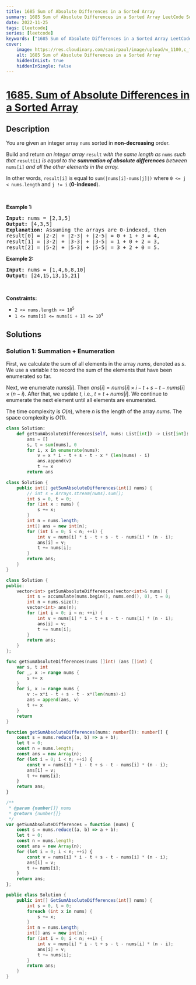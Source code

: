 ```yaml
---
title: 1685 Sum of Absolute Differences in a Sorted Array
summary: 1685 Sum of Absolute Differences in a Sorted Array LeetCode Solution Explained
date: 2022-11-25
tags: [leetcode]
series: [leetcode]
keywords: ["1685 Sum of Absolute Differences in a Sorted Array LeetCode Solution Explained in all languages", "1685 Sum of Absolute Differences in a Sorted Array", "LeetCode", "leetcode solution in Python3 C++ Java Go PHP Ruby Swift TypeScript Rust C# JavaScript C", "GeeksforGeeks", "InterviewBit", "Coding Ninjas", "HackerRank", "HackerEarth", "CodeChef", "TopCoder", "AlgoExpert", "freeCodeCamp", "Codeforces", "GitHub", "AtCoder", "Samir Paul"]
cover:
    image: https://res.cloudinary.com/samirpaul/image/upload/w_1100,c_fit,co_rgb:FFFFFF,l_text:Arial_75_bold:1685 Sum of Absolute Differences in a Sorted Array - Solution Explained/problem-solving.webp
    alt: 1685 Sum of Absolute Differences in a Sorted Array
    hiddenInList: true
    hiddenInSingle: false
---
```



# [1685. Sum of Absolute Differences in a Sorted Array](https://leetcode.com/problems/sum-of-absolute-differences-in-a-sorted-array)


## Description

<p>You are given an integer array <code>nums</code> sorted in <strong>non-decreasing</strong> order.</p>

<p>Build and return <em>an integer array </em><code>result</code><em> with the same length as </em><code>nums</code><em> such that </em><code>result[i]</code><em> is equal to the <strong>summation of absolute differences</strong> between </em><code>nums[i]</code><em> and all the other elements in the array.</em></p>

<p>In other words, <code>result[i]</code> is equal to <code>sum(|nums[i]-nums[j]|)</code> where <code>0 &lt;= j &lt; nums.length</code> and <code>j != i</code> (<strong>0-indexed</strong>).</p>

<p>&nbsp;</p>
<p><strong class="example">Example 1:</strong></p>

<pre>
<strong>Input:</strong> nums = [2,3,5]
<strong>Output:</strong> [4,3,5]
<strong>Explanation:</strong> Assuming the arrays are 0-indexed, then
result[0] = |2-2| + |2-3| + |2-5| = 0 + 1 + 3 = 4,
result[1] = |3-2| + |3-3| + |3-5| = 1 + 0 + 2 = 3,
result[2] = |5-2| + |5-3| + |5-5| = 3 + 2 + 0 = 5.
</pre>

<p><strong class="example">Example 2:</strong></p>

<pre>
<strong>Input:</strong> nums = [1,4,6,8,10]
<strong>Output:</strong> [24,15,13,15,21]
</pre>

<p>&nbsp;</p>
<p><strong>Constraints:</strong></p>

<ul>
	<li><code>2 &lt;= nums.length &lt;= 10<sup>5</sup></code></li>
	<li><code>1 &lt;= nums[i] &lt;= nums[i + 1] &lt;= 10<sup>4</sup></code></li>
</ul>

## Solutions

### Solution 1: Summation + Enumeration

First, we calculate the sum of all elements in the array $nums$, denoted as $s$. We use a variable $t$ to record the sum of the elements that have been enumerated so far.

Next, we enumerate $nums[i]$. Then $ans[i] = nums[i] \times i - t + s - t - nums[i] \times (n - i)$. After that, we update $t$, i.e., $t = t + nums[i]$. We continue to enumerate the next element until all elements are enumerated.

The time complexity is $O(n)$, where $n$ is the length of the array $nums$. The space complexity is $O(1)$.

<!-- tabs:start -->

```python
class Solution:
    def getSumAbsoluteDifferences(self, nums: List[int]) -> List[int]:
        ans = []
        s, t = sum(nums), 0
        for i, x in enumerate(nums):
            v = x * i - t + s - t - x * (len(nums) - i)
            ans.append(v)
            t += x
        return ans
```

```java
class Solution {
    public int[] getSumAbsoluteDifferences(int[] nums) {
        // int s = Arrays.stream(nums).sum();
        int s = 0, t = 0;
        for (int x : nums) {
            s += x;
        }
        int n = nums.length;
        int[] ans = new int[n];
        for (int i = 0; i < n; ++i) {
            int v = nums[i] * i - t + s - t - nums[i] * (n - i);
            ans[i] = v;
            t += nums[i];
        }
        return ans;
    }
}
```

```cpp
class Solution {
public:
    vector<int> getSumAbsoluteDifferences(vector<int>& nums) {
        int s = accumulate(nums.begin(), nums.end(), 0), t = 0;
        int n = nums.size();
        vector<int> ans(n);
        for (int i = 0; i < n; ++i) {
            int v = nums[i] * i - t + s - t - nums[i] * (n - i);
            ans[i] = v;
            t += nums[i];
        }
        return ans;
    }
};
```

```go
func getSumAbsoluteDifferences(nums []int) (ans []int) {
	var s, t int
	for _, x := range nums {
		s += x
	}
	for i, x := range nums {
		v := x*i - t + s - t - x*(len(nums)-i)
		ans = append(ans, v)
		t += x
	}
	return
}
```

```ts
function getSumAbsoluteDifferences(nums: number[]): number[] {
    const s = nums.reduce((a, b) => a + b);
    let t = 0;
    const n = nums.length;
    const ans = new Array(n);
    for (let i = 0; i < n; ++i) {
        const v = nums[i] * i - t + s - t - nums[i] * (n - i);
        ans[i] = v;
        t += nums[i];
    }
    return ans;
}
```

```js
/**
 * @param {number[]} nums
 * @return {number[]}
 */
var getSumAbsoluteDifferences = function (nums) {
    const s = nums.reduce((a, b) => a + b);
    let t = 0;
    const n = nums.length;
    const ans = new Array(n);
    for (let i = 0; i < n; ++i) {
        const v = nums[i] * i - t + s - t - nums[i] * (n - i);
        ans[i] = v;
        t += nums[i];
    }
    return ans;
};
```

```cs
public class Solution {
    public int[] GetSumAbsoluteDifferences(int[] nums) {
        int s = 0, t = 0;
        foreach (int x in nums) {
            s += x;
        }
        int n = nums.Length;
        int[] ans = new int[n];
        for (int i = 0; i < n; ++i) {
            int v = nums[i] * i - t + s - t - nums[i] * (n - i);
            ans[i] = v;
            t += nums[i];
        }
        return ans;
    }
}
```

<!-- tabs:end -->

<!-- end -->
